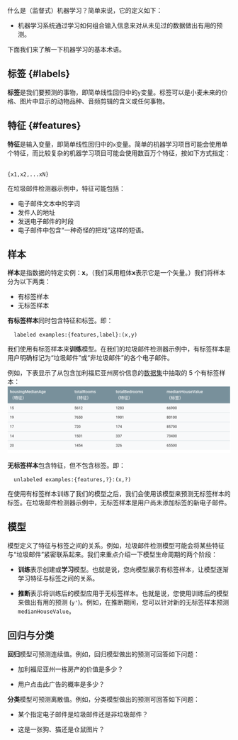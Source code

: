 什么是（监督式）机器学习？简单来说，它的定义如下：

* 机器学习系统通过学习如何组合输入信息来对从未见过的数据做出有用的预测。

下面我们来了解一下机器学习的基本术语。



## 标签 {#labels}

**标签**是我们要预测的事物，即简单线性回归中的`y`变量。标签可以是小麦未来的价格、图片中显示的动物品种、音频剪辑的含义或任何事物。

## 特征 {#features}

**特征**是输入变量，即简单线性回归中的`x`变量。简单的机器学习项目可能会使用单个特征，而比较复杂的机器学习项目可能会使用数百万个特征，按如下方式指定：

                                                                         {x1,x2,...xN}

在垃圾邮件检测器示例中，特征可能包括：

* 电子邮件文本中的字词
* 发件人的地址
* 发送电子邮件的时段
* 电子邮件中包含“一种奇怪的把戏”这样的短语。



## 样本

**样本**是指数据的特定实例：**x**。（我们采用粗体**x**表示它是一个矢量。）我们将样本分为以下两类：

* 有标签样本
* 无标签样本

**有标签样本**同时包含特征和标签。即：

```
  labeled examples:{features,label}:(x,y)
```

我们使用有标签样本来**训练**模型。在我们的垃圾邮件检测器示例中，有标签样本是用户明确标记为“垃圾邮件”或“非垃圾邮件”的各个电子邮件。

例如，下表显示了从包含加利福尼亚州房价信息的[数据集](https://developers.google.com/machine-learning/crash-course/california-housing-data-description)中抽取的 5 个有标签样本：![](/assets/有标签样本.png)

**无标签样本**包含特征，但不包含标签。即：

```
  unlabeled examples:{features,?}:(x,?)
```

在使用有标签样本训练了我们的模型之后，我们会使用该模型来预测无标签样本的标签。在垃圾邮件检测器示例中，无标签样本是用户尚未添加标签的新电子邮件。



## 模型

模型定义了特征与标签之间的关系。例如，垃圾邮件检测模型可能会将某些特征与“垃圾邮件”紧密联系起来。我们来重点介绍一下模型生命周期的两个阶段：

* **训练**表示创建或**学习**模型。也就是说，您向模型展示有标签样本，让模型逐渐学习特征与标签之间的关系。

* **推断**表示将训练后的模型应用于无标签样本。也就是说，您使用训练后的模型来做出有用的预测 \(`y'`\)。例如，在推断期间，您可以针对新的无标签样本预测`medianHouseValue`。

## 回归与分类

**回归**模型可预测连续值。例如，回归模型做出的预测可回答如下问题：

* 加利福尼亚州一栋房产的价值是多少？

* 用户点击此广告的概率是多少？

**分类**模型可预测离散值。例如，分类模型做出的预测可回答如下问题：

* 某个指定电子邮件是垃圾邮件还是非垃圾邮件？

* 这是一张狗、猫还是仓鼠图片？



